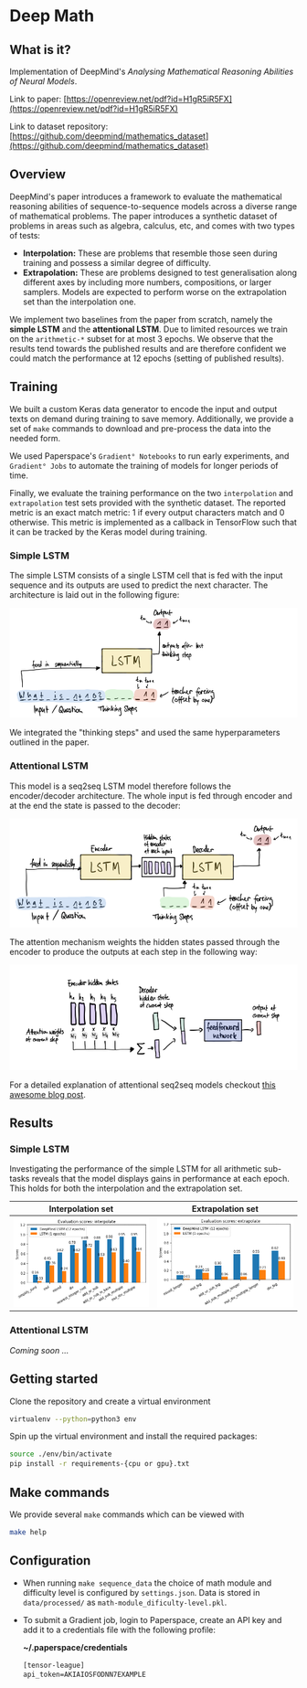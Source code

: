# Deep Math

## What is it?
Implementation of DeepMind's _Analysing Mathematical Reasoning Abilities of Neural Models_.

Link to paper: [https://openreview.net/pdf?id=H1gR5iR5FX](https://openreview.net/pdf?id=H1gR5iR5FX)

Link to dataset repository: [https://github.com/deepmind/mathematics_dataset](https://github.com/deepmind/mathematics_dataset)


## Overview
DeepMind's paper introduces a framework to evaluate the mathematical reasoning abilities of sequence-to-sequence models across a diverse range of mathematical problems. The paper introduces a synthetic dataset of problems in areas such as algebra, calculus, etc, and comes with two types of tests:

* **Interpolation:** These are problems that resemble those seen during training and possess a similar degree of difficulty.
* **Extrapolation:** These are problems designed to test generalisation along different axes by including more numbers, compositions, or larger samplers. Models are expected to perform worse on the extrapolation set than the interpolation one.

We implement two baselines from the paper from scratch, namely the **simple LSTM** and the **attentional LSTM**. Due to limited
resources we train on the `arithmetic-*` subset for at most 3 epochs. We observe that the results tend towards the
published results and are therefore confident we could match the performance at 12 epochs (setting of published results).

## Training
We built a custom Keras data generator to encode the input and output texts on demand during training to save memory.
Additionally, we provide a set of `make` commands to download and pre-process the data into the needed form.

We used Paperspace's `Gradient° Notebooks` to run early experiments, and `Gradient°
Jobs` to automate the training of models for longer periods of time.

Finally, we evaluate the training performance on the two `interpolation` and `extrapolation`
test sets provided with the synthetic dataset. The reported metric is an exact match metric: 1 if every output characters match and
0 otherwise. This metric is implemented as a callback in TensorFlow such that it can be tracked by the Keras model during training.

### Simple LSTM
The simple LSTM consists of a single LSTM cell that is fed with the input sequence and its outputs are used to predict
the next character. The architecture is laid out in the following figure:

![LSTM](figures/simple-lstm.png "Simple LSTM architecture")

We integrated the "thinking steps" and used the same hyperparameters outlined in the paper.
### Attentional LSTM

This model is a seq2seq LSTM model therefore follows the encoder/decoder architecture. The whole input is fed through
encoder and at the end the state is passed to the decoder:

![A-LSTM](figures/attentional-lstm.png "Attentional LSTM architecture")

The attention mechanism weights the hidden states passed through the encoder to produce the outputs at each step in the following way:

![A](figures/attention-mechanism.png "Attentional mechanism")

For a detailed explanation of attentional seq2seq models checkout [this awesome blog post](http://jalammar.github.io/visualizing-neural-machine-translation-mechanics-of-seq2seq-models-with-attention/).

## Results

### Simple LSTM

Investigating the performance of the simple LSTM for all arithmetic sub-tasks reveals that the model displays gains in performance at each epoch. This holds for both the interpolation and the extrapolation set.

|          Interpolation set          |         Extrapolation set          |
| :---------------------------------: | :--------------------------------: |
| ![](figures/simple-lstm-interp.gif) | ![](figures/simple-lstm-extra.gif) |

### Attentional LSTM

*Coming soon ...*

## Getting started
Clone the repository and create a virtual environment

```bash
virtualenv --python=python3 env
```

Spin up the virtual environment and install the required packages:

```bash
source ./env/bin/activate
pip install -r requirements-{cpu or gpu}.txt
```

## Make commands
We provide several `make` commands which can be viewed with

```bash
make help
```

## Configuration
* When running `make sequence_data` the choice of math module and difficulty level is configured by `settings.json`. Data is stored in `data/processed/` as `math-module_dificulty-level.pkl`.

* To submit a Gradient job, login to Paperspace, create an API key and add it to a credentials file with the following profile:

    **~/.paperspace/credentials**

    ```
    [tensor-league]
    api_token=AKIAIOSFODNN7EXAMPLE
    ```
